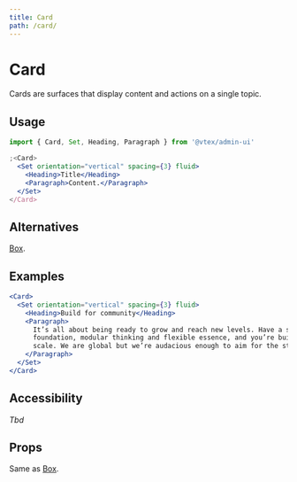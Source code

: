 ```yaml
---
title: Card
path: /card/
---
```


# Card

Cards are surfaces that display content and actions on a single topic.

## Usage

```jsx isStatic
import { Card, Set, Heading, Paragraph } from '@vtex/admin-ui'

;<Card>
  <Set orientation="vertical" spacing={3} fluid>
    <Heading>Title</Heading>
    <Paragraph>Content.</Paragraph>
  </Set>
</Card>
```

## Alternatives

[Box](box/).

## Examples

```jsx live
<Card>
  <Set orientation="vertical" spacing={3} fluid>
    <Heading>Build for community</Heading>
    <Paragraph>
      It’s all about being ready to grow and reach new levels. Have a solid
      foundation, modular thinking and flexible essence, and you’re building for
      scale. We are global but we’re audacious enough to aim for the stars.
    </Paragraph>
  </Set>
</Card>
```

## Accessibility

_Tbd_

## Props

Same as [Box](box/).
